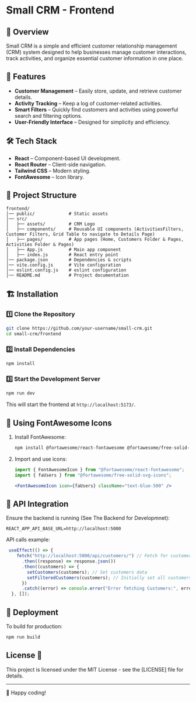 # Small CRM - Frontend

## 🚀 Overview
Small CRM is a simple and efficient customer relationship management (CRM) system designed to help businesses manage customer interactions, track activities, and organize essential customer information in one place.

## 📌 Features
- **Customer Management** – Easily store, update, and retrieve customer details.
- **Activity Tracking** – Keep a log of customer-related activities.
- **Smart Filters** – Quickly find customers and activities using powerful search and filtering options.
- **User-Friendly Interface** – Designed for simplicity and efficiency.

## 🛠️ Tech Stack
- **React** – Component-based UI development.
- **React Router** – Client-side navigation.
- **Tailwind CSS** – Modern styling.
- **FontAwesome** – Icon library.

## 📂 Project Structure
```
frontend/
│── public/             # Static assets
│── src/
│   ├── assets/         # CRM Logo
│   ├── components/     # Reusable UI components (ActivitiesFilters, Customer Filters, Grid Table to navigate to Details Page)
│   ├── pages/          # App pages (Home, Customers Folder & Pages, Activities Folder & Pages)
│   ├── App.js          # Main app component
│   ├── index.js        # React entry point
│── package.json        # Dependencies & scripts
│── vite.config.js      # Vite configuration
│── eslint.config.js    # eslint configuration
│── README.md           # Project documentation
```

## 🏗️ Installation

### 1️⃣ Clone the Repository
```bash
git clone https://github.com/your-username/small-crm.git
cd small-crm/frontend
```

### 2️⃣ Install Dependencies
```bash
npm install
```

### 3️⃣ Start the Development Server
```bash
npm run dev
```
This will start the frontend at `http://localhost:5173/`.

## 🎨 Using FontAwesome Icons
1. Install FontAwesome:
   ```bash
   npm install @fortawesome/react-fontawesome @fortawesome/free-solid-svg-icons @fortawesome/free-regular-svg-icons @fortawesome/free-brands-svg-icons
   ```
2. Import and use icons:
   ```jsx
   import { FontAwesomeIcon } from "@fortawesome/react-fontawesome";
   import { faUsers } from "@fortawesome/free-solid-svg-icons";

   <FontAwesomeIcon icon={faUsers} className="text-blue-500" />
   ```

## 🔗 API Integration
Ensure the backend is running (See The Backend for Developmnet):
```
REACT_APP_API_BASE_URL=http://localhost:5000
```
API calls example:
```jsx
 useEffect(() => {
    fetch("http://localhost:5000/api/customers/") // Fetch for customers
      .then((response) => response.json())
      .then((customers) => {
        setCustomers(customers); // Set customers data
        setFilteredCustomers(customers); // Initially set all customers
      })
      .catch((error) => console.error("Error fetching Customers:", error));
  }, []);
```

## 🚀 Deployment
To build for production:
```bash
npm run build
```

## License 📜

This project is licensed under the MIT License - see the [LICENSE] file for details.

---

🎉 Happy coding!
